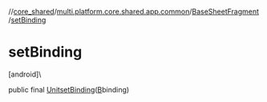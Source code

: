 //[core_shared](../../../index.md)/[multi.platform.core.shared.app.common](../index.md)/[BaseSheetFragment](index.md)/[setBinding](set-binding.md)

# setBinding

[android]\

public final [Unit](https://kotlinlang.org/api/latest/jvm/stdlib/kotlin/-unit/index.html)[setBinding](set-binding.md)([B](index.md)binding)
